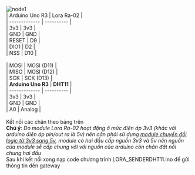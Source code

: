 ![node1](https://user-images.githubusercontent.com/26000753/48850165-9bf55480-edda-11e8-8811-420666cc5c8a.PNG)
 <br/>
   | Arduino Uno R3 | Lora Ra-02 |<br/>
   | -------------  | ---------- |<br/>
   | 3v3            |    3v3     |<br/>
   | GND            |    GND     |<br/>
   | RESET          |    D9      |<br/>
   | DIO1           |    D2      |<br/>
   | NSS            |    D10     |<br/>  
   | MOSI           | MOSI (D11) |<br/>
   | MISO           | MOSI (D12) |<br/>
   | SCK            |  SCK (D13) |<br/>
   | **Arduino Uno R3** |   **DHT11**    |<br/>
   | -------------  | ---------- |<br/>
   | 3v3            |    3v3     |<br/>
   | GND            |    GND     |<br/> 
   | A0             |    Analog  |<br/> 
<br/>
Kết nối các chân theo bảng trên <br/>
**Chú ý**: *Do module Lora Ra-02 hoạt động ở mức điện áp 3v3 (khác với arduino điện áp pin/out ra là 5v) nên cần phải sử dụng [module chuyển đổi logic từ 3v3 sang 5v](https://www.google.com.vn/search?biw=1024&bih=667&tbm=isch&sa=1&ei=W2f1W96vF4L98gXcxLm4DA&q=3v3+to+5v+logic+shift+converter+module&oq=3v3+to+5v+logic+shift+converter+module&gs_l=img.3...2042.4975..5201...1.0..0.319.2164.2-1j6......1....1..gws-wiz-img.3K_eO18mitQ#imgrc=LDnyweGxLa0T5M:), module có hai đầu cấp nguồn 3v3 và 5v nên nguồn của module sễ cấp chung với với nguồn của arduino còn chân đất nối chung hai đầu*
\
Sau khi kết nối xong nạp code chương trình LORA_SENDERDHT11.ino để gửi thông tin đến gateway
